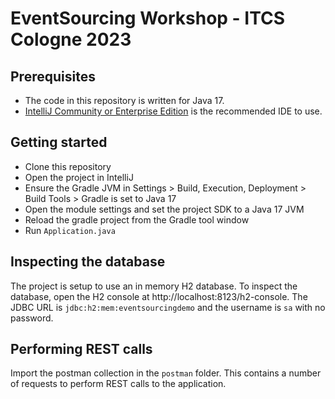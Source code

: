 # EventSourcing Workshop - ITCS Cologne 2023

## Prerequisites

- The code in this repository is written for Java 17.
- [IntelliJ Community or Enterprise Edition](https://www.jetbrains.com/idea/download/) is the recommended IDE to use.

## Getting started

- Clone this repository
- Open the project in IntelliJ
- Ensure the Gradle JVM in Settings > Build, Execution, Deployment > Build Tools > Gradle is set to Java 17
- Open the module settings and set the project SDK to a Java 17 JVM
- Reload the gradle project from the Gradle tool window
- Run `Application.java`

## Inspecting the database

The project is setup to use an in memory H2 database. To inspect the database, open the H2 console at http://localhost:8123/h2-console. 
The JDBC URL is `jdbc:h2:mem:eventsourcingdemo` and the username is `sa` with no password.

## Performing REST calls

Import the postman collection in the `postman` folder. This contains a number of requests to perform REST calls to the application.